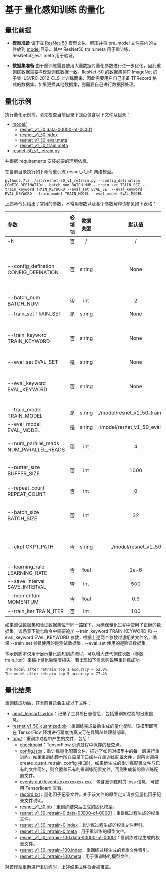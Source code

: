 # 基于 量化感知训练 的量化

## 量化前提

+ **模型准备**
请下载
[ResNet-50](https://modelzoo-train-atc.obs.cn-north-4.myhuaweicloud.com/003_Atc_Models/AE/ATC%20Model/resnet-50_v1_retrain/pre_model.zip)
模型文件。解压并将 pre_model 文件夹内的文件放到 [model](./model/) 目录。其中
ResNet50_train.meta 用于重训练，ResNet50_eval.meta 用于验证。

+ **数据集准备**
由于重训练需要使用大量数据对量化参数进行进一步优化，因此重训练数据需要与模型训练数据一致。ResNet-50 的数据集是在 ImageNet 的子集 ILSVRC-2012-CLS 上训练而来，因此需要用户自己准备 TFRecord 格式的数据集。如果更换其他数据集，则需要自己进行数据预处理。

## 量化示例

执行量化示例前，请先检查当前目录下是否包含以下文件及目录：

+ [model/](./model/)
  + [resnet_v1_50.data-00000-of-00001](./model/resnet_v1_50.data-00000-of-00001)
  + [resnet_v1_50.index](./model/resnet_v1_50.index)
  + [resnet_v1_50_eval.meta](./model/resnet_v1_50_eval.meta)
  + [resnet_v1_50_train.meta](./model/resnet_v1_50_train.meta)
+ [resnet-50_v1_retrain.py](./src/resnet-50_v1_retrain.py)

并根据 requirements 安装必要的环境依赖。

在当前目录执行如下命令重训练 resnet_v1_50 网络模型。

```none
python3.7.5 ./src/resnet-50_v1_retrain.py --config_defination CONFIG_DEFINATION --batch_num BATCH_NUM --train_set TRAIN_SET --train_keyword TRAIN_KEYWORD --eval_set EVAL_SET --eval_keyword EVAL_KEYWORD --train_model TRAIN_MODEL --eval_model EVAL_MODEL
```

上述命令只给出了常用的参数，不常用参数以及各个参数解释请参见如下表格：

| 参数 | 必填项 | 数据类型 | 默认值 | 参数解释 |
| :-- | :-: | :-: | :-: | :-- |
| -h | 否 | / | / | 显示帮助信息。 |
| --config_defination CONFIG_DEFINATION | 否 | string | None | 量化的简易配置文件路径。可使用 './src/sample.cfg'，ResNet网络样例首尾层INT8，中间层INT4量化配置。|
| --batch_num BATCH_NUM | 否 | int| 2 | retrain 量化推理阶段的 batch 数。 |
| --train_set TRAIN_SET | 是 | string | None | 测试数据集路径。 |
| --train_keyword TRAIN_KEYWORD | 否 | string | None | 用于筛选训练集路径下包含该关键词的文件，若未定义，则默认训练集路径下所有文件作为训练集。 |
| --eval_set EVAL_SET | 是 | string | None | 验证数据集路径。 |
| --eval_keyword EVAL_KEYWORD | 否 | string | None | 用于筛选训练集路径下包含该关键词的文件，若未定义，则默认验证集路径下所有文件作为验证集。 |
| --train_model TRAIN_MODEL | 是 | string | ./model/resnet_v1_50_train.meta | 训练用模型路径。 |
| --eval_model EVAL_MODEL | 是 | string | ./model/resnet_v1_50_eval.meta | 验证模型路径。 |
| --num_parallel_reads NUM_PARALLEL_READS | 否 | int | 4 | 用于读取数据集的线程数，根据硬件运算能力酌情调整。 |
| --buffer_size BUFFER_SIZE | 否 | int | 1000 | 数据集乱序的缓存大小，根据内存空间酌情调整。 |
| --repeat_count REPEAT_COUNT | 否 | int | 0 | 数据集重复次数，若为0则无限循环。 |
| --batch_size BATCH_SIZE | 否 | int | 32 | TensorFlow 运行一次所使用的样本数量，根据内存或显存大小酌情调整。 |
| --ckpt CKPT_PATH | 否 | string | ./model/resnet_v1_50 | ResNet-50 V1 模型的官方权重 checkpoint 文件路径。 |
| --learning_rate LEARNING_RATE | 否 | float | 1e-6 | 学习率。 |
| --save_interval SAVE_INTERVAL | 否 | int | 500 | 重训练保存间隔。 |
| --momentum MOMENTUM | 否 | float | 0.9 | RMSPropOptimizer优化器的动量。 |
| --train_iter TRAIN_ITER | 否 | int | 100 | 训练迭代次数。 |

如果测试数据集和验证数据集位于同一路径下，为确保量化过程中使用了正确的数据集，该场景下量化命令中需要追加 --train_keyword TRAIN_KEYWORD 和 --eval_keyword EVAL_KEYWORD 参数，根据上述两个参数过滤相关文件名，确保 --train_set 参数使用的是测试数据集，--eval_set 使用的是验证数据集。

本示例脚本仅用于展示量化感知训练流程，可以增大迭代训练次数（参数--train_iter）来缩小量化后精度损失。若出现如下信息则说明重训练成功。

```none
The model after retrain top 1 accuracy = 52.0%.
The model after retrain top 5 accuracy = 77.4%.
```

## 量化结果

重训练成功后，在当前目录会生成以下文件：

+ [amct_tensorflow.log](./amct_log/amct_tensorflow.log)：记录了工具的日志信息，包括重训练过程的日志信息。
+ [resnet_v1_50_quantized.pb](./results/resnet_v1_50_quantized.pb)：重训练完成最后生成的量化模型。该模型即可在 TensorFlow 环境进行精度仿真又可在昇腾AI处理器部署。
+ [tmp/](./tmp/)：重训练过程中产生的文件，包括：
  + [checkpoint](./tmp/checkpoint)：TensorFlow 训练过程中保存的检查点。
  + [config.json](./tmp/config.json)：重训练量化配置文件，描述了如何对模型中的每一层进行重训练。如果重训练脚本所在目录下已经存在重训练配置文件，则再次调用 create_quant_retrain_config 接口时，如果新生成的重训练配置文件与已有的文件同名，则会覆盖已有的重训练配置文件，否则生成新的重训练配置文件。
  + [events.out.tfevents.xxxxxxxxxx.xxx](./tmp/events.out.tfevents.xxxxxxxxxx.xxx)：包含重训练时的 loss 信息，可使用 TensorBoard 查看。
  + [record.txt](./tmp/record.txt)：量化因子记录文件。关于该文件的原型定义请参见量化因子记录文件说明。
  + [resnet_v1_50.pb](./tmp/resnet_v1_50.pb)：重训练结束后生成的固化模型。
  + [resnet_v1_50_retrain-0.data-00000-of-00001](./tmp/resnet_v1_50_retrain-0.data-00000-of-00001)：重训练过程生成的权重文件。
  + [resnet_v1_50_retrain-0.index](./tmp/resnet_v1_50_retrain-0.index)：重训练过程生成的权重文件索引。
  + [resnet_v1_50_retrain-0.meta](./tmp/resnet_v1_50_retrain-0.meta)：用于重训练的模型文件。
  + [resnet_v1_50_retrain-100.data-00000-of-00001](./tmp/resnet_v1_50_retrain-1.data-00000-of-00001)：重训练过程生成的权重文件。
  + [resnet_v1_50_retrain-100.index](./tmp/resnet_v1_50_retrain-1.index)：重训练过程生成的权重文件索引。
  + [resnet_v1_50_retrain-100.meta](./tmp/resnet_v1_50_retrain-1.meta)：用于重训练的模型文件。

对该模型重新进行重训练时，上述结果文件将会被覆盖。
